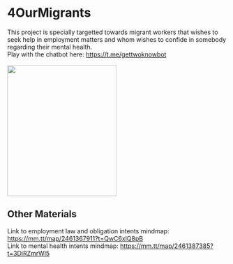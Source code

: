# 4OurMigrants
This project is specially targetted towards migrant workers that wishes to seek help in employment matters and whom wishes to confide in somebody regarding their mental health. 
<br/>
Play with the chatbot here: https://t.me/gettwoknowbot
<br/><br/>
<img width="250px" height="300px" src="https://user-images.githubusercontent.com/47893187/215497883-83a97293-a3ca-46f7-b36e-ad6afb074323.png">

## Other Materials
Link to employment law and obligation intents mindmap: 
https://mm.tt/map/2461367911?t=QwC6xlQ8pB 
<br/>
Link to mental health intents mindmap: 
https://mm.tt/map/2461387385?t=3DiRZmrWl5 
